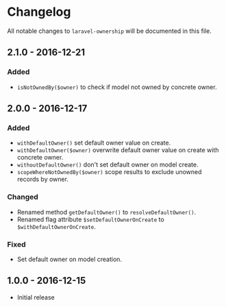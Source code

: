 # Changelog

All notable changes to `laravel-ownership` will be documented in this file.

## 2.1.0 - 2016-12-21

### Added

- `isNotOwnedBy($owner)` to check if model not owned by concrete owner.

## 2.0.0 - 2016-12-17

### Added

- `withDefaultOwner()` set default owner value on create.
- `withDefaultOwner($owner)` overwrite default owner value on create with concrete owner.
- `withoutDefaultOwner()` don't set default owner on model create.
- `scopeWhereNotOwnedBy($owner)` scope results to exclude unowned records by owner.

### Changed

- Renamed method `getDefaultOwner()` to `resolveDefaultOwner()`.
- Renamed flag attribute `$setDefaultOwnerOnCreate` to `$withDefaultOwnerOnCreate`.

### Fixed

- Set default owner on model creation.

## 1.0.0 - 2016-12-15

- Initial release
